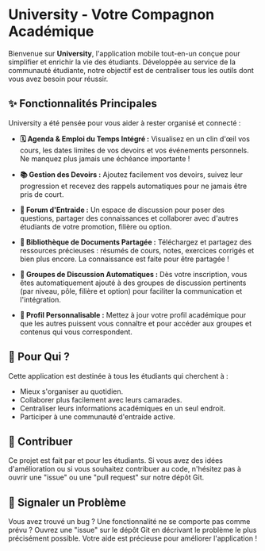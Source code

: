 # University - Votre Compagnon Académique

Bienvenue sur **University**, l'application mobile tout-en-un conçue pour simplifier et enrichir la vie des étudiants. Développée au service de la communauté étudiante, notre objectif est de centraliser tous les outils dont vous avez besoin pour réussir.

## ✨ Fonctionnalités Principales

University a été pensée pour vous aider à rester organisé et connecté :

-   **🗓️ Agenda & Emploi du Temps Intégré :** Visualisez en un clin d'œil vos cours, les dates limites de vos devoirs et vos événements personnels. Ne manquez plus jamais une échéance importante !

-   **📚 Gestion des Devoirs :** Ajoutez facilement vos devoirs, suivez leur progression et recevez des rappels automatiques pour ne jamais être pris de court.

-   **🤝 Forum d'Entraide :** Un espace de discussion pour poser des questions, partager des connaissances et collaborer avec d'autres étudiants de votre promotion, filière ou option.

-   **📂 Bibliothèque de Documents Partagée :** Téléchargez et partagez des ressources précieuses : résumés de cours, notes, exercices corrigés et bien plus encore. La connaissance est faite pour être partagée !

-   **💬 Groupes de Discussion Automatiques :** Dès votre inscription, vous êtes automatiquement ajouté à des groupes de discussion pertinents (par niveau, pôle, filière et option) pour faciliter la communication et l'intégration.

-   **👤 Profil Personnalisable :** Mettez à jour votre profil académique pour que les autres puissent vous connaître et pour accéder aux groupes et contenus qui vous correspondent.

## 🎯 Pour Qui ?

Cette application est destinée à tous les étudiants qui cherchent à :
-   Mieux s'organiser au quotidien.
-   Collaborer plus facilement avec leurs camarades.
-   Centraliser leurs informations académiques en un seul endroit.
-   Participer à une communauté d'entraide active.

## 🚀 Contribuer

Ce projet est fait par et pour les étudiants. Si vous avez des idées d'amélioration ou si vous souhaitez contribuer au code, n'hésitez pas à ouvrir une "issue" ou une "pull request" sur notre dépôt Git.

## 🐞 Signaler un Problème

Vous avez trouvé un bug ? Une fonctionnalité ne se comporte pas comme prévu ? Ouvrez une "issue" sur le dépôt Git en décrivant le problème le plus précisément possible. Votre aide est précieuse pour améliorer l'application !